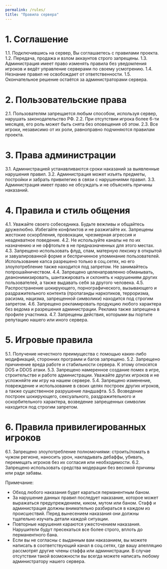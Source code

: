 ```yaml
---
permalink: /rules/
title: "Правила сервера"
---
```


# 1. Соглашение
1.1. Подключившись на сервер, Вы соглашаетесь с правилами проекта.
1.2. Передача, продажа и взлом аккаунтов строго запрещены.
1.3. Администрация имеет право изменять правила без уведомления игроков и ведёт управление серверами по своему усмотрению.
1.4. Незнание правил не освобождает от ответственности.
1.5. Окончательное решение остаётся за администраторами сервера.

# 2. Пользовательские права
2.1. Пользователям запрещается любым способом, используя сервер, нарушать законодательство РФ.
2.2. При отсутствии игрока более 6-ти месяцев, его роль может быть снята без оповещения об этом.
2.3. Все игроки, независимо от их роли, равноправно подчиняются правилам проекта.

# 3. Права администрации
3.1. Администрацией устанавливаются сроки наказаний за выявленные нарушения правил.
3.2. Администрация может изъять предметы, постройки и забрать привилегию в связи с нарушениями правил.
3.3. Администрация имеет право не обсуждать и не объяснять причины наказаний.

# 4. Правила и стиль общения
4.1. Уважайте своего собеседника. Будьте вежливы и общайтесь дружелюбно. Избегайте конфликтов и не разжигайте их. Запрещены жестокие оскорбления, провокации, чрезмерная агрессия и неадекватное поведение.
4.2. Не используйте каналы не по их назначению и не оффтопьте в не предназначенных для этого местах.
4.3. Запрещено использовать флуд, спам, матерную лексику в открытой и завуалированной форме и беспричинное упоминание пользователей. Использование капса разрешено только в соц.сетях, но его злоупотребление также находится под запретом. Не занимайтесь попрошайничеством.
4.4. Запрещено целенаправленно обманывать, деанонимизировать, шантажировать и склонять к нарушениям других пользователей, а также выдавать себя за другого человека.
4.5. Распространение шокирующего, порнографического, вызывающего и раздражительного контента (пропаганды наркотиков, терроризма, расизма, нацизма, запрещенной символики) находится под строгим запретом.
4.6. Запрещено рекламировать продукцию любого характера без ведома и разрешения администрации. Реклама также запрещена в профиле участника.
4.7. Запрещены действия, которыми вы портите репутацию нашего или иного сервера.

# 5. Игровые правила
5.1. Получение нечестного преимущества с помощью каких-либо модификаций, сторонних программ и багов запрещено.
5.2. Запрещено причинение вреда работе и стабильности сервера. К этому относятся DOS и DDOS атаки.
5.3. Запрещено намеренное создание помех в игре, строительстве и работе администрации. Уважайте других игроков и не усложняйте им игру на нашем сервере.
5.4. Запрещено изменение, повреждение и использование в своих целях построек других игроков, а также существенное разрушение ландшафта.
5.5. Возведение построек шокирующего, сексуального, раздражительного и оскорбительного характера, возведение запрещенных символик находится под строгим запретом.

# 6. Правила привилегированных игроков
6.1. Запрещено злоупотребление полномочиями: строить/ломать в чужом регионе, наносить урон, накладывать дебаффы, убивать, перемещать игроков без их согласия или необходимости.
6.2. Запрещено использовать средства модерации без весомой причины или ради забавы.

Примечание:
- Обход любого наказания будет караться перманентным баном.
- За нарушение данных правил последует наказание, которое может выражаться предупреждением, киком, мутом или баном. Стафф и администрация должны внимательно разбираться в каждом из происшествий. Перед вынесением наказания они должны тщательно изучать детали каждой ситуации.
- Повторные нарушения караются ужесточением наказания. Нарушители будут пресекаться все более строго, вплоть до перманентного бана.
- Если вы не согласны с выданным вам наказанием, вы можете написать в соответствующий канал в соц.сетях, где вашу апелляцию рассмотрят другие члены стаффа или администрации. В случае отсутствии такой возможности вы всегда можете написать любому администратору нашего сервера.
